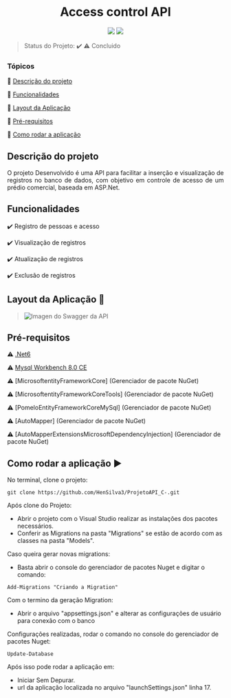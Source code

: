 <h1 align="center"> Access control API </h1>

<p align="center">
  <img src="http://img.shields.io/static/v1?label=Version&message=1&color=red&style=for-the-badge&logo=ruby"/>
  <img src="http://img.shields.io/static/v1?label=STATUS&message=CONCLUIDO&color=GREEN&style=for-the-badge"/>
</p>

> Status do Projeto: :heavy_check_mark: :warning: Concluido

### Tópicos 

:small_blue_diamond: [Descrição do projeto](#descrição-do-projeto)

:small_blue_diamond: [Funcionalidades](#funcionalidades)

:small_blue_diamond: [Layout da Aplicação](#layout-da-aplicação-dash)

:small_blue_diamond: [Pré-requisitos](#pré-requisitos)

:small_blue_diamond: [Como rodar a aplicação](#como-rodar-a-aplicação-arrow_forward)

## Descrição do projeto 

<p align="justify">
  O projeto Desenvolvido é uma API para facilitar a inserção e visualização de registros no banco de dados, com objetivo em controle de acesso de um prédio comercial, baseada em ASP.Net.  
</p>

## Funcionalidades

:heavy_check_mark: Registro de pessoas e acesso 

:heavy_check_mark: Visualização de registros  

:heavy_check_mark: Atualização de registros  

:heavy_check_mark: Exclusão de registros

## Layout da Aplicação :dash:

> ![Imagen do Swagger da API](https://github.com/HenSilva3/ProjetoAPI_C-/assets/139809573/5d204d71-9af1-4f10-828b-dcceec2e71e0)

## Pré-requisitos

:warning: [.Net6]([https://nodejs.org/en/download/](https://dotnet.microsoft.com/pt-br/download/dotnet/6.0))

:warning: [Mysql Workbench 8.0 CE]([[https://nodejs.org/en/download/](https://dotnet.microsoft.com/pt-br/download/dotnet/6.0)](https://www.mysql.com/products/workbench/))

:warning: [MicrosoftentityFrameworkCore] (Gerenciador de pacote NuGet)

:warning: [MicrosoftentityFrameworkCoreTools] (Gerenciador de pacote NuGet)

:warning: [PomeloEntityFrameworkCoreMySql] (Gerenciador de pacote NuGet)

:warning: [AutoMapper] (Gerenciador de pacote NuGet)

:warning: [AutoMapperExtensionsMicrosoftDependencyInjection] (Gerenciador de pacote NuGet)

## Como rodar a aplicação :arrow_forward:

No terminal, clone o projeto: 

```
git clone https://github.com/HenSilva3/ProjetoAPI_C-.git
```

Após clone do Projeto:

- Abrir o projeto com o Visual Studio realizar as instalações dos pacotes necessários.
- Conferir as Migrations na pasta "Migrations" se estão de acordo com as classes na pasta "Models".

Caso queira gerar novas migrations:
- Basta abrir o console do gerenciador de pacotes Nuget e digitar o comando:

```
Add-Migrations "Criando a Migration"
```

Com o termino da geração Migration:
- Abrir o arquivo "appsettings.json" e alterar as configurações de usuário para conexão com o banco

Configurações realizadas, rodar o comando no console do gerenciador de pacotes Nuget:

```
Update-Database
```

Após isso pode rodar a aplicação em:
- Iniciar Sem Depurar.
- url da aplicação localizada no arquivo "launchSettings.json" linha 17.




